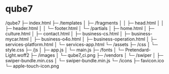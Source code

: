 # qube7


/qube7
 ├─ index.html
 ├─ /templates
 │   ├─ /fragments
 │   │   ├─ head.html
 │   │   ├─ header.html
 │   │   └─ footer.html
 │   └─ /partials
 │       ├─ home.html
 │       ├─ culture.html
 │       ├─ contact.html
 │       ├─ business-cs.html
 │       ├─ business-mycar.html
 │       ├─ business-o4o.html
 │       ├─ business-operation.html
 │       ├─ services-platform.html
 │       └─ services-app.html
 └─ /assets
     ├─ /css
     │   └─ style.css
     ├─ /js
     │   ├─ app.js
     │   └─ main.js
     ├─ /fonts
     │   └─ Pretendard-Light.woff2
     ├─ /images
     │   └─ qube7_ci.png
     ├─ /vendors
     │   └─ /swiper
     │        ├─ swiper-bundle.min.css
     │        └─ swiper-bundle.min.js
     └─ /icons
         ├─ favicon.ico
         └─ apple-touch-icon.png

